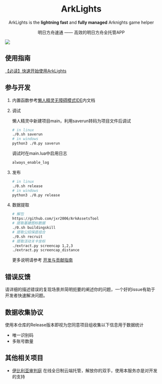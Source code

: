 <h1 align="center"> ArkLights</h1>

<p align="center">
ArkLights is the <b> lightning fast</b> and <b> fully managed</b> Arknights game helper</a>
</p>

<p align="center">明日方舟速通 —— 高效的明日方舟全托管APP</a> </p>


![](cover.jpg)

## 使用指南

[【必读】快速开始使用ArkLights](docs/guide.md)

## 参与开发

1. 内置函数参考[懒人精灵无障碍模式IDE](http://bbs.lrappsoft.com/forum.php?mod=forumdisplay&fid=2)内文档

1. 调试

    懒人精灵中新建项目main，利用saverun转码为项目文件后调试
    ```sh
    # in linux
    ./0.sh saverun
    # in windows
    python3 ./0.py saverun
    ```
    调试时在main.lua中启用日志
    ```txt
    always_enable_log
    ```

1. 发布
    ```sh
    # in linux
    ./0.sh release
    # in windows
    python3 ./0.py release
    ```
    
1. 数据提取
    ```sh
    # 解包
    https://github.com/jxr2006/ArkAssetsTool
    # 提取基建图标数据
    ./0.sh buildingskill
    # 提取公招保底组合
    ./0.sh recruit
    # 提取活动关卡坐标
    ./extract.py screencap 1,2,3
    ./extract.py screencap_distance
    ```
    
    更多说明请参考 [开发与贡献指南](./docs/development.md)

## 错误反馈

请详细的描述错误的复现场景并简明扼要的阐述你的问题，一个好的issue有助于开发者快速解决问题。

## 数据收集协议
使用本仓库的Release版本即视为您同意项目组收集以下信息用于数据统计
- 唯一识别码
- 多账号数量

## 其他相关项目

- [伊比利亚审判庭](https://ark.aegirtech.com/) 在线全日制云端托管，解放你的双手，使用本服务亦是对开发的支持




